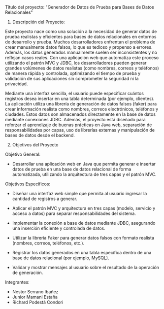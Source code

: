 Título del proyecto: "Generador de Datos de Prueba para Bases de Datos Relacionales"


1. Descripción del Proyecto:

Este proyecto nace como una solución a la necesidad de generar datos de prueba realistas y eficientes para bases de datos relacionales en entornos de desarrollo y prueba. Muchos desarrolladores enfrentan el problema de crear manualmente datos falsos, lo que es tedioso y propenso a errores. Además, los datos generados manualmente suelen ser inconsistentes y no reflejan casos reales. Con una aplicación web que automatiza este proceso utilizando el patrón MVC y JDBC, los desarrolladores pueden generar grandes volúmenes de datos realistas (como nombres, correos y teléfonos) de manera rápida y controlada, optimizando el tiempo de prueba y validación de sus aplicaciones sin comprometer la seguridad ni la privacidad.

Mediante una interfaz sencilla, el usuario puede especificar cuántos registros desea insertar en una tabla determinada (por ejemplo, clientes). La aplicación utiliza una librería de generación de datos falsos (faker) para crear información realista como nombres, correos electrónicos, teléfonos y ciudades. Estos datos son almacenados directamente en la base de datos mediante conexiones JDBC. Además, el proyecto está diseñado para reforzar el aprendizaje de buenas prácticas en Java web, separación de responsabilidades por capas, uso de librerías externas y manipulación de bases de datos desde el backend.


2. Objetivos del Proyecto

Objetivo General:

- Desarrollar una aplicación web en Java que permita generar e insertar datos de prueba en una base de datos relacional de forma automatizada, utilizando la arquitectura de tres capas y el patrón MVC.


Objetivos Específicos:

- Diseñar una interfaz web simple que permita al usuario ingresar la cantidad de registros a generar.

- Aplicar el patrón MVC y arquitectura en tres capas (modelo, servicio y acceso a datos) para separar responsabilidades del sistema.

- Implementar la conexión a base de datos mediante JDBC, asegurando una inserción eficiente y controlada de datos.

- Utilizar la librería Faker para generar datos falsos con formato realista (nombres, correos, teléfonos, etc.).

- Registrar los datos generados en una tabla específica dentro de una base de datos relacional (por ejemplo, MySQL).

- Validar y mostrar mensajes al usuario sobre el resultado de la operación de generación.




Integrantes:
- Nestor Serrano Ibañez
- Junior Mamani Estaña
- Richard Podestá Condori


